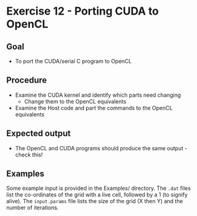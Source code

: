 Exercise 12 - Porting CUDA to OpenCL
====================================

Goal
----
* To port the CUDA/serial C program to OpenCL

Procedure
---------
* Examine the CUDA kernel and identify which parts need changing
    * Change them to the OpenCL equivalents
* Examine the Host code and part the commands to the OpenCL equivalents

Expected output
---------------
* The OpenCL and CUDA programs should produce the same output - check this!

Examples
--------
Some example input is provided in the Examples/ directory.
The `.dat` files list the co-ordinates of the grid with a live cell, followed by a 1 (to signify alive).
The `input.params` file lists the size of the grid (X then Y) and the number of iterations.
